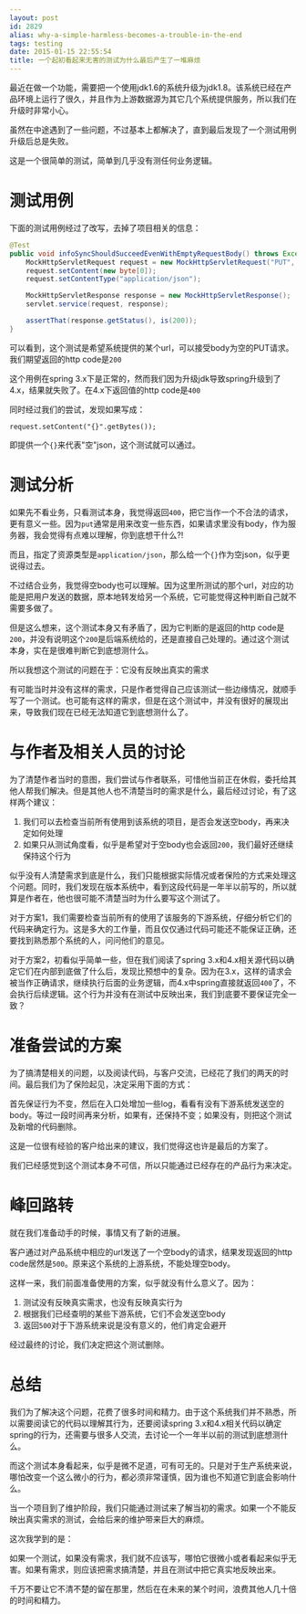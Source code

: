 ```yaml
---
layout: post
id: 2829
alias: why-a-simple-harmless-becomes-a-trouble-in-the-end
tags: testing
date: 2015-01-15 22:55:54
title: 一个起初看起来无害的测试为什么最后产生了一堆麻烦
---
```


最近在做一个功能，需要把一个使用jdk1.6的系统升级为jdk1.8。该系统已经在产品环境上运行了很久，并且作为上游数据源为其它几个系统提供服务，所以我们在升级时非常小心。

虽然在中途遇到了一些问题，不过基本上都解决了，直到最后发现了一个测试用例升级后总是失败。

这是一个很简单的测试，简单到几乎没有测任何业务逻辑。

测试用例
=======

下面的测试用例经过了改写，去掉了项目相关的信息：

```java
@Test
public void infoSyncShouldSucceedEvenWithEmptyRequestBody() throws Exception {
    MockHttpServletRequest request = new MockHttpServletRequest("PUT", "/users/info");
    request.setContent(new byte[0]);
    request.setContentType("application/json");

    MockHttpServletResponse response = new MockHttpServletResponse();
    servlet.service(request, response);

    assertThat(response.getStatus(), is(200));
}
```

可以看到，这个测试是希望系统提供的某个url，可以接受body为空的PUT请求。我们期望返回的http code是`200`

这个用例在spring 3.x下是正常的，然而我们因为升级jdk导致spring升级到了4.x，结果就失败了。在4.x下返回值的http code是`400`

同时经过我们的尝试，发现如果写成：

```
request.setContent("{}".getBytes());
```

即提供一个`{}`来代表"空"json，这个测试就可以通过。

测试分析
=======

如果先不看业务，只看测试本身，我觉得返回`400`，把它当作一个不合法的请求，更有意义一些。因为`put`通常是用来改变一些东西，如果请求里没有body，作为服务器，我会觉得有点难以理解，你到底想干什么?!

而且，指定了资源类型是`application/json`，那么给一个`{}`作为空json，似乎更说得过去。

不过结合业务，我觉得空body也可以理解。因为这里所测试的那个url，对应的功能是把用户发送的数据，原本地转发给另一个系统，它可能觉得这种判断自己就不需要多做了。

但是这么想来，这个测试本身又有矛盾了，因为它判断的是返回的http code是`200`，并没有说明这个`200`是后端系统给的，还是直接自己处理的。通过这个测试本身，实在是很难判断它到底想测什么。

所以我想这个测试的问题在于：它没有反映出真实的需求

有可能当时并没有这样的需求，只是作者觉得自己应该测试一些边缘情况，就顺手写了一个测试。也可能有这样的需求，但是在这个测试中，并没有很好的展现出来，导致我们现在已经无法知道它到底想测什么了。

与作者及相关人员的讨论
==================

为了清楚作者当时的意图，我们尝试与作者联系，可惜他当前正在休假，委托给其他人帮我们解决。但是其他人也不清楚当时的需求是什么，最后经过讨论，有了这样两个建议：

1. 我们可以去检查当前所有使用到该系统的项目，是否会发送空body，再来决定如何处理
2. 如果只从测试角度看，似乎是希望对于空body也会返回`200`，我们最好还继续保持这个行为

似乎没有人清楚需求到底是什么，我们只能根据实际情况或者保险的方式来处理这个问题。同时，我们发现在版本系统中，看到这段代码是一年半以前写的，所以就算是作者在，他也很可能不清楚当时为什么要写这个测试了。

对于方案1，我们需要检查当前所有的使用了该服务的下游系统，仔细分析它们的代码来确定行为。这是多大的工作量，而且仅仅通过代码可能还不能保证正确，还要找到熟悉那个系统的人，问问他们的意见。

对于方案2，初看似乎简单一些，但在我们阅读了spring 3.x和4.x相关源代码以确定它们在内部到底做了什么后，发现比预想中的复杂。因为在3.x，这样的请求会被当作正确请求，继续执行后面的业务逻辑，而4.x中spring直接就返回`400`了，不会执行后续逻辑。这个行为并没有在测试中反映出来，我们到底要不要保证完全一致？

准备尝试的方案
============

为了搞清楚相关的问题，以及阅读代码，与客户交流，已经花了我们的两天的时间。最后我们为了保险起见，决定采用下面的方式：

首先保证行为不变，然后在入口处增加一些log，看看有没有下游系统发送空的body。等过一段时间再来分析，如果有，还保持不变；如果没有，则把这个测试及新增的代码删除。

这是一位很有经验的客户给出来的建议，我们觉得这也许是最后的方案了。

我们已经感觉到这个测试本身不可信，所以只能通过已经存在的产品行为来决定。

峰回路转
=======

就在我们准备动手的时候，事情又有了新的进展。

客户通过对产品系统中相应的url发送了一个空body的请求，结果发现返回的http code居然是`500`。原来这个系统的上游系统，不能处理空body。

这样一来，我们前面准备使用的方案，似乎就没有什么意义了。因为：

1. 测试没有反映真实需求，也没有反映真实行为
2. 根据我们已经查明的某些下游系统，它们不会发送空body
3. 返回`500`对于下游系统来说是没有意义的，他们肯定会避开

经过最终的讨论，我们决定把这个测试删除。

总结
====

我们为了解决这个问题，花费了很多时间和精力。由于这个系统我们并不熟悉，所以需要阅读它的代码以理解其行为，还要阅读spring 3.x和4.x相关代码以确定spring的行为，还需要与很多人交流，去讨论一个一年半以前的测试到底想测什么。

而这个测试本身看起来，似乎是微不足道，可有可无的。只是对于生产系统来说，哪怕改变一个这么微小的行为，都必须非常谨慎，因为谁也不知道它到底会影响什么。

当一个项目到了维护阶段，我们只能通过测试来了解当初的需求。如果一个不能反映出真实需求的测试，会给后来的维护带来巨大的麻烦。

这次我学到的是：

如果一个测试，如果没有需求，我们就不应该写，哪怕它很微小或者看起来似乎无害。如果有需求，则应该把需求搞清楚，并且在测试中把它真实地反映出来。

千万不要让它不清不楚的留在那里，然后在在未来的某个时间，浪费其他人几十倍的时间和精力。



